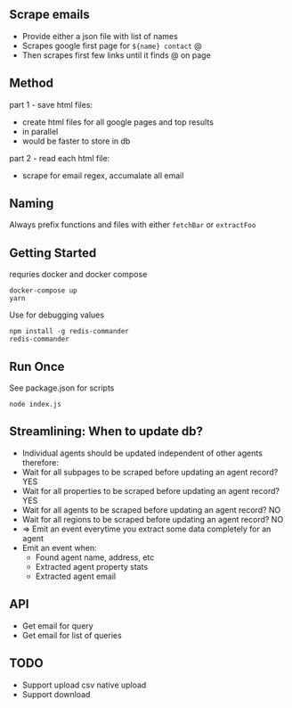 ## Scrape emails

- Provide either a json file with list of names
- Scrapes google first page for `${name} contact`  @
- Then scrapes first few links until it finds @ on page

## Method

part 1 - save html files:
- create html files for all google pages and top results
- in parallel
- would be faster to store in db

part 2 - read each html file:
- scrape for email regex, accumalate all email

## Naming

Always prefix functions and files with either `fetchBar` or `extractFoo`

## Getting Started

requries docker and docker compose

    docker-compose up
    yarn

Use for debugging values

    npm install -g redis-commander
    redis-commander

## Run Once

See package.json for scripts

    node index.js

## Streamlining: When to update db?

- Individual agents should be updated independent of other agents therefore:
- Wait for all subpages to be scraped before updating an agent record? YES
- Wait for all properties to be scraped before updating an agent record? YES
- Wait for all agents to be scraped before updating an agent record? NO
- Wait for all regions to be scraped before updating an agent record? NO
- => Emit an event everytime you extract some data completely for an agent
- Emit an event when:
    - Found agent name, address, etc
    - Extracted agent property stats
    - Extracted agent email


## API
- Get email for query
- Get email for list of queries


## TODO
- Support upload csv native upload
- Support download
